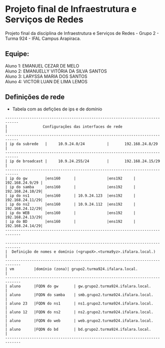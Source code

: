 # Projeto final de Infraestrutura e Serviços de Redes
Projeto final da disciplina de Infraestrutura e Serviços de Redes - Grupo 2 - Turma 924 - IFAL Campus Arapiraca.

## Equipe:
Aluno 1: EMANUEL CEZAR DE MELO <br/>
Aluno 2: EMANUELLY VITÓRIA DA SILVA SANTOS <br/>
Aluno 3: LARYSSA MARIA DOS SANTOS <br/>
Aluno 4: VICTOR LUAN DE LIMA LEMOS <br/>

## Definições de rede

* Tabela com as defições de ips e de domínio


```
----------------------------------------------------------------------------
|                Configurações das interfaces de rede                       |
----------------------------------------------------------------------------
| ip da subrede   |     10.9.24.0/24          |       192.168.24.8/29       |
----------------------------------------------------------------------------
| ip de broadcast |     10.9.24.255/24        |       192.168.24.15/29      |
----------------------------------------------------------------------------
| ip do gw        |ens160      |              |ens192     | 192.168.24.9/29 | 
| ip do samba     |ens160      |              |ens192     | 192.168.24.10/29|  
| ip do ns1       |ens160      | 10.9.24.123  |ens192     | 192.168.24.11/29| 
| ip do ns2       |ens160      | 10.9.24.112  |ens192     | 192.168.24.12/29| 
| ip do WEB       |ens160      |              |ens192     | 192.168.24.13/29|
| ip do BD        |ens160      |              |ens192     | 192.168.24.14/29|         
-----------------------------------------------------------------------------

-----------------------------------------------------------------------------
|  Definição de nomes e domínio (<grupoX>.<turma9yz>.ifalara.local.)         |
-----------------------------------------------------------------------------
| vm         |domínio (zona)| grupo2.turma924.ifalara.local.                 |
-----------------------------------------------------------------------------
| aluno      |FQDN do gw       | gw.grupo2.turma924.ifalara.local.           |
| aluno      |FQDN do samba    | smb.grupo2.turma924.ifalara.local.          |  
| aluno 23   |FQDN do ns1      | ns1.grupo2.turma924.ifalara.local.          |
| aluno 12   |FQDN do ns2      | ns2.grupo2.turma924.ifalara.local.          |
| aluno      |FQDN do web      | web.grupo2.turma924.ifalara.local.          |
| aluno      |FQDN do bd       | bd.grupo2.turma924.ifalara.local.           |
-----------------------------------------------------------------------------
 

```      
